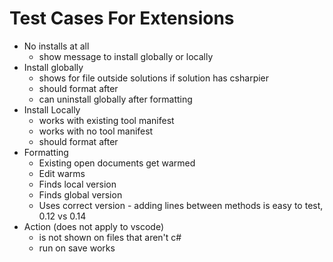 # Test Cases For Extensions

- No installs at all
  - show message to install globally or locally
- Install globally
  - shows for file outside solutions if solution has csharpier 
  - should format after
  - can uninstall globally after formatting
- Install Locally
  - works with existing tool manifest
  - works with no tool manifest
  - should format after
- Formatting
  - Existing open documents get warmed
  - Edit warms
  - Finds local version
  - Finds global version
  - Uses correct version - adding lines between methods is easy to test, 0.12 vs 0.14
- Action (does not apply to vscode)
  - is not shown on files that aren't c#
  - run on save works
